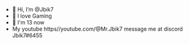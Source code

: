 - 👋 Hi, I’m @Jbik7
- 👀 I love Gaming
- 🌱 I'm 13 now
- My youtube https//youtube.com/@Mr.Jbik7
  message me at discord Jbik7#6455


